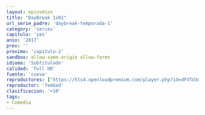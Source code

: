 ```yaml
---
layout: episodios
title: "DayBreak 1x01"
url_serie_padre: 'daybreak-temporada-1'
category: 'series'
capitulo: 'yes'
anio: '2017'
prev: ''
proximo: 'capitulo-2'
sandbox: allow-same-origin allow-forms
idioma: 'Subtitulado'
calidad: 'Full HD'
fuente: 'cueva'
reproductores: ["https://hls4.openloadpremium.com/player.php?id=dFVTd3dyMXN5dVJENEh0cUNJN0JuRjduL2VYLzlFNDV3b2ErMStXL210TmJ4VEdqOHJNby8vTUhZeVoyZTZSRElEUDd1M09CaHBYMG9kN3piczluYlE9PQ&sub=https://sub.cuevana2.io/vtt-sub/sub7/Daybreak.S01E01.vtt","https://tutumeme.net/embed/player.php?u=bXQ3ajJOaW1wcFRGcEs2VW5XRGExTlRPMytmUnc3bHVwcWhoenVIUjI5SHF5TlNwc0taaG1jN2gwZHZSNTlIRHVhV2tZWitkNUtDVDNOL1ZvYW1rYjJabW9hT2I","https://mixdrop.co/e/kwmk4z6knf","https://player.cuevana2.io/irgotoolp.php?url=eTllbW9hZHpYNURLejlaalg2T3BsYy9PMHNTV29hYWVuY3JYMEpHVm9LRm9uWlRYbTVKL201K3dmcUtRMEphbmFRPT0&sub=https://sub.cuevana2.io/vtt-sub/sub7/Daybreak.S01E01.vtt"]
reproductor: 'fembed'
clasificacion: '+10'
tags:
- Comedia
---
```












